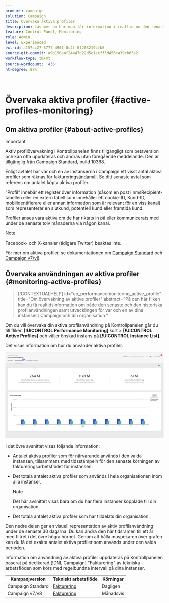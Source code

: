 ```yaml
---
product: campaign
solution: Campaign
title: Övervaka aktiva profiler
description: Läs mer om hur man får information i realtid om den senaste och historiska användningen gällande aktiva profiler och utvecklingen för var och en av sina instanser i Campaign.
feature: Control Panel, Monitoring
role: Admin
level: Experienced
exl-id: a157cc27-577f-490f-8c4f-0f203219cfb5
source-git-commit: a9b150a4f24447d22d5c1ecff5d456ca39cb65e2
workflow-type: tm+mt
source-wordcount: '436'
ht-degree: 87%

---
```


# Övervaka aktiva profiler {#active-profiles-monitoring}

## Om aktiva profiler {#about-active-profiles}

>[!IMPORTANT]
>
>Aktiv profilövervakning i Kontrollpanelen finns tillgängligt som betaversion och kan ofta uppdateras och ändras utan föregående meddelande. Den är tillgänglig från Campaign Standard, build 10368.

Enligt avtalet har var och en av instanserna i Campaign ett visst antal aktiva profiler som räknas för faktureringsändamål. Se ditt senaste avtal som referens om antalet köpta aktiva profiler.

”Profil” innebär ett register över information (såsom en post i nmsRecipient-tabellen eller en extern tabell som innehåller ett cookie-ID, Kund-ID, mobilidentifierare eller annan information som är relevant för en viss kanal) som representerar en slutkund, potentiell kund eller framtida kund.

Profiler anses vara aktiva om de har riktats in på eller kommunicerats med under de senaste tolv månaderna via någon kanal.

>[!NOTE]
>
>Facebook- och X-kanaler (tidigare Twitter) beaktas inte.

För mer om aktiva profiler, se dokumentationen om [Campaign Standard](https://experienceleague.adobe.com/docs/campaign-standard/using/profiles-and-audiences/managing-profiles/active-profiles.html?lang=sv) och [Campaign v7/v8](https://experienceleague.adobe.com/docs/campaign-classic/using/getting-started/profile-management/about-profiles.html?lang=sv#active-profiles).

## Övervaka användningen av aktiva profiler {#monitoring-active-profiles}

>[!CONTEXTUALHELP]
>id="cp_performancemonitoring_active_profile"
>title="Om övervakning av aktiva profiler"
>abstract="På den här fliken kan du få realtidsinformation om både den senaste och den historiska profilanvändningen samt utvecklingen för var och en av dina instanser i Campaign och din organisation."

Om du vill övervaka din aktiva profilanvändning på Kontrollpanelen går du till fliken **[!UICONTROL Performance Monitoring]** kort > **[!UICONTROL Active Profiles]** och väljer önskad instans på **[!UICONTROL Instance List]**.

Det visas information om hur du använder aktiva profiler.

![](assets/active-profiles-graph.png)

I det övre avsnittet visas följande information:

* Antalet aktiva profiler som för närvarande används i den valda instansen, tillsammans med tidsstämpeln för den senaste körningen av faktureringsarbetsflödet för instansen.

* Det totala antalet aktiva profiler som används i hela organisationen inom alla instanser.

  >[!NOTE]
  >
  >Det här avsnittet visas bara om du har flera instanser kopplade till din organisation.

* Det totala antalet aktiva profiler som har tilldelats din organisation.

Den nedre delen ger en visuell representation av aktiv profilanvändning under de senaste 30 dagarna. Du kan ändra den här tidsramen till ett år med filtret i det övre högra hörnet. Genom att hålla muspekaren över grafen kan du få det exakta antalet aktiva profiler som används under den valda perioden.

Information om användning av aktiva profiler uppdateras på Kontrollpanelen baserat på dedikerad [!DNL Campaign] &quot;Fakturering&quot; av tekniska arbetsflöden som körs med regelbundna intervall på dina instanser.

| Kampanjversion | Tekniskt arbetsflöde | Körningar |
|  ---  |  ---  |  ---  |
| Campaign Standard | [Fakturering](https://experienceleague.adobe.com/docs/campaign-standard/using/administrating/application-settings/technical-workflows.html?lang=sv) | Dagligen |
| Campaign v7/v8 | [Fakturering](https://experienceleague.adobe.com/docs/campaign-classic/using/automating-with-workflowsadvanced-management/about-technical-workflows.html) | Månadsvis |
